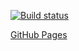 [![Build status](https://ci.appveyor.com/api/projects/status/fbpsu54s64d2o75y?svg=true)](https://ci.appveyor.com/project/MaxKrch/react-lesson2)

[GitHub Pages](https://maxkrch.github.io/react-lesson2/)
